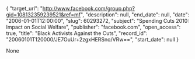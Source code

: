 {
  "target_url": "http://www.facebook.com/group.php?gid=108132359239521&ref=mf", 
  "description": null, 
  "end_date": null, 
  "date": "2006-01-01T12:00:00", 
  "slug": 60293272, 
  "subject": "Spending Cuts 2010: Impact on Social Welfare", 
  "publisher": "facebook.com", 
  "open_access": true, 
  "title": "Black Activists Against the Cuts", 
  "record_id": "20060101T120000/JE7OuUr+2zgxHERSno/VRw==", 
  "start_date": null
}

None
